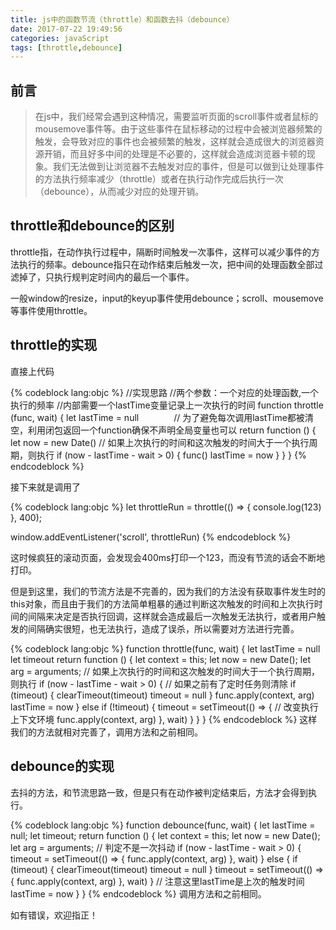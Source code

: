 ```yaml
---
title: js中的函数节流（throttle）和函数去抖（debounce）
date: 2017-07-22 19:49:56
categories: javaScript
tags: [throttle,debounce]
---
```

## 前言
> 在js中，我们经常会遇到这种情况，需要监听页面的scroll事件或者鼠标的mousemove事件等。由于这些事件在鼠标移动的过程中会被浏览器频繁的触发，会导致对应的事件也会被频繁的触发，这样就会造成很大的浏览器资源开销，而且好多中间的处理是不必要的，这样就会造成浏览器卡顿的现象。我们无法做到让浏览器不去触发对应的事件，但是可以做到让处理事件的方法执行频率减少（throttle）或者在执行动作完成后执行一次（debounce），从而减少对应的处理开销。

<!--more-->

## throttle和debounce的区别

throttle指，在动作执行过程中，隔断时间触发一次事件，这样可以减少事件的方法执行的频率。debounce指只在动作结束后触发一次，把中间的处理函数全部过滤掉了，只执行规判定时间内的最后一个事件。

一般window的resize，input的keyup事件使用debounce；scroll、mousemove等事件使用throttle。

## throttle的实现

直接上代码  

{% codeblock lang:objc %}
//实现思路
//两个参数：一个对应的处理函数,一个执行的频率
//内部需要一个lastTime变量记录上一次执行的时间
function throttle (func, wait) {
   let lastTime = null　　　　// 为了避免每次调用lastTime都被清空，利用闭包返回一个function确保不声明全局变量也可以
   return function () {
    let now = new Date()
    // 如果上次执行的时间和这次触发的时间大于一个执行周期，则执行
    if (now - lastTime - wait > 0) {
     func()
     lastTime = now
    }
   }
  }
{% endcodeblock %}

接下来就是调用了

{% codeblock lang:objc %}
let throttleRun = throttle(() => {
  console.log(123)
}, 400);

window.addEventListener('scroll', throttleRun)
{% endcodeblock %}

这时候疯狂的滚动页面，会发现会400ms打印一个123，而没有节流的话会不断地打印。

但是到这里，我们的节流方法是不完善的，因为我们的方法没有获取事件发生时的this对象，而且由于我们的方法简单粗暴的通过判断这次触发的时间和上次执行时间的间隔来决定是否执行回调，这样就会造成最后一次触发无法执行，或者用户触发的间隔确实很短，也无法执行，造成了误杀，所以需要对方法进行完善。


{% codeblock lang:objc %}
 function throttle(func, wait) {
    let lastTime = null
    let timeout
    return function () {
        let context = this;
        let now = new Date();
        let arg = arguments;
        // 如果上次执行的时间和这次触发的时间大于一个执行周期，则执行
        if (now - lastTime - wait > 0) {
            // 如果之前有了定时任务则清除
            if (timeout) {
                clearTimeout(timeout)
                timeout = null
            }
            func.apply(context, arg)
            lastTime = now
        } else if (!timeout) {
            timeout = setTimeout(() => {
                // 改变执行上下文环境
                func.apply(context, arg)
            }, wait)
        }
    }
}
{% endcodeblock %}
这样我们的方法就相对完善了，调用方法和之前相同。

## debounce的实现

去抖的方法，和节流思路一致，但是只有在动作被判定结束后，方法才会得到执行。


{% codeblock lang:objc %}
function debounce(func, wait) {
    let lastTime = null;
    let timeout;
    return function () {
        let context = this;
        let now = new Date();
        let arg = arguments;
        // 判定不是一次抖动
        if (now - lastTime - wait > 0) {
            timeout = setTimeout(() => {
                func.apply(context, arg)
            }, wait)
        } else {
            if (timeout) {
                clearTimeout(timeout)
                timeout = null
            }
            timeout = setTimeout(() => {
                func.apply(context, arg)
            }, wait)
        }
        // 注意这里lastTime是上次的触发时间
        lastTime = now
    }
}
{% endcodeblock %}
调用方法和之前相同。

如有错误，欢迎指正！